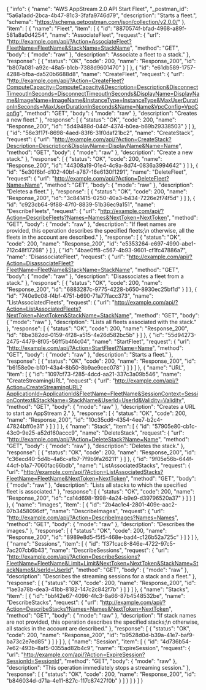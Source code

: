 {
  "info": {
    "name": "AWS AppStream 2.0 API Start Fleet",
    "_postman_id": "5a6a1add-2bca-4b47-81c3-3fafa9746d79",
    "description": "Starts a fleet.",
    "schema": "https://schema.getpostman.com/json/collection/v2.0.0/"
  },
  "item": [
    {
      "name": "Fleet",
      "item": [
        {
          "id": "8870574f-bfad-4968-a89f-581a8a0d4254",
          "name": "AssociateFleet",
          "request": {
            "url": "http://example.com/api/?Action=AssociateFleet?FleetName=FleetName&StackName=StackName",
            "method": "GET",
            "body": {
              "mode": "raw"
            },
            "description": "Associate a fleet to a stack."
          },
          "response": [
            {
              "status": "OK",
              "code": 200,
              "name": "Response_200",
              "id": "b807a081-a92c-48a5-b1cb-7388d9601470"
            }
          ]
        },
        {
          "id": "e61db589-1757-4288-bfba-da520b6688d8",
          "name": "CreateFleet",
          "request": {
            "url": "http://example.com/api/?Action=CreateFleet?ComputeCapacity=ComputeCapacity&Description=Description&DisconnectTimeoutInSeconds=DisconnectTimeoutInSeconds&DisplayName=DisplayName&ImageName=ImageName&InstanceType=InstanceType&MaxUserDurationInSeconds=MaxUserDurationInSeconds&Name=Name&VpcConfig=VpcConfig",
            "method": "GET",
            "body": {
              "mode": "raw"
            },
            "description": "Creates a new fleet."
          },
          "response": [
            {
              "status": "OK",
              "code": 200,
              "name": "Response_200",
              "id": "5d49488d-044f-4374-b0ea-b69b29338503"
            }
          ]
        },
        {
          "id": "56e3f17f-8698-4aed-83f6-31f0daf21bc2",
          "name": "CreateStack",
          "request": {
            "url": "http://example.com/api/?Action=CreateStack?Description=Description&DisplayName=DisplayName&Name=Name",
            "method": "GET",
            "body": {
              "mode": "raw"
            },
            "description": "Create a new stack."
          },
          "response": [
            {
              "status": "OK",
              "code": 200,
              "name": "Response_200",
              "id": "44308a19-01e4-4c9a-8d74-0836a3994642"
            }
          ]
        },
        {
          "id": "5e30f6bf-d102-40bf-a787-16e6130f1291",
          "name": "DeleteFleet",
          "request": {
            "url": "http://example.com/api/?Action=DeleteFleet?Name=Name",
            "method": "GET",
            "body": {
              "mode": "raw"
            },
            "description": "Deletes a fleet."
          },
          "response": [
            {
              "status": "OK",
              "code": 200,
              "name": "Response_200",
              "id": "3c841415-0250-40a3-b434-7226e2f74f5d"
            }
          ]
        },
        {
          "id": "c923cb64-9f88-47f0-8839-51b36ec9a151",
          "name": "DescribeFleets",
          "request": {
            "url": "http://example.com/api/?Action=DescribeFleets?Names=Names&NextToken=NextToken",
            "method": "GET",
            "body": {
              "mode": "raw"
            },
            "description": "If fleet names are provided, this operation describes the specified fleets;\n            otherwise, all the fleets in the account are described."
          },
          "response": [
            {
              "status": "OK",
              "code": 200,
              "name": "Response_200",
              "id": "e5353264-e697-4990-abe1-712c48f17268"
            }
          ]
        },
        {
          "id": "4bae0ff8-c567-4b93-9601-cf1fc47886a7",
          "name": "DisassociateFleet",
          "request": {
            "url": "http://example.com/api/?Action=DisassociateFleet?FleetName=FleetName&StackName=StackName",
            "method": "GET",
            "body": {
              "mode": "raw"
            },
            "description": "Disassociates a fleet from a stack."
          },
          "response": [
            {
              "status": "OK",
              "code": 200,
              "name": "Response_200",
              "id": "6883287c-9775-4228-b650-8930ec25bf1d"
            }
          ]
        },
        {
          "id": "740e9c08-f4bf-4751-b690-71a77facc373",
          "name": "ListAssociatedFleets",
          "request": {
            "url": "http://example.com/api/?Action=ListAssociatedFleets?NextToken=NextToken&StackName=StackName",
            "method": "GET",
            "body": {
              "mode": "raw"
            },
            "description": "Lists all fleets associated with the stack."
          },
          "response": [
            {
              "status": "OK",
              "code": 200,
              "name": "Response_200",
              "id": "8be382dd-0159-4f28-a515-4e26d582bc5b"
            }
          ]
        },
        {
          "id": "55d94273-2475-4479-8f05-56ff5b4f4c04",
          "name": "StartFleet",
          "request": {
            "url": "http://example.com/api/?Action=StartFleet?Name=Name",
            "method": "GET",
            "body": {
              "mode": "raw"
            },
            "description": "Starts a fleet."
          },
          "response": [
            {
              "status": "OK",
              "code": 200,
              "name": "Response_200",
              "id": "b6158e0e-b101-43a4-8b50-8b9ae9cec078"
            }
          ]
        }
      ]
    },
    {
      "name": "URL",
      "item": [
        {
          "id": "1097cf73-f285-4dcd-aa21-337c3a09b546",
          "name": "CreateStreamingURL",
          "request": {
            "url": "http://example.com/api/?Action=CreateStreamingURL?ApplicationId=ApplicationId&FleetName=FleetName&SessionContext=SessionContext&StackName=StackName&UserId=UserId&Validity=Validity",
            "method": "GET",
            "body": {
              "mode": "raw"
            },
            "description": "Creates a URL to start an AppStream 2."
          },
          "response": [
            {
              "status": "OK",
              "code": 200,
              "name": "Response_200",
              "id": "10c35cd6-4354-4ee7-b2c4-47824bff0e31"
            }
          ]
        }
      ]
    },
    {
      "name": "Stack",
      "item": [
        {
          "id": "57905e80-cb1c-43c0-9e25-a52d160accc9",
          "name": "DeleteStack",
          "request": {
            "url": "http://example.com/api/?Action=DeleteStack?Name=Name",
            "method": "GET",
            "body": {
              "mode": "raw"
            },
            "description": "Deletes the stack."
          },
          "response": [
            {
              "status": "OK",
              "code": 200,
              "name": "Response_200",
              "id": "c36ecd40-5d4b-4a6c-afb7-7f9b9fa26211"
            }
          ]
        },
        {
          "id": "9f05e56b-644f-44cf-b1a7-7060fac66bdb",
          "name": "ListAssociatedStacks",
          "request": {
            "url": "http://example.com/api/?Action=ListAssociatedStacks?FleetName=FleetName&NextToken=NextToken",
            "method": "GET",
            "body": {
              "mode": "raw"
            },
            "description": "Lists all stacks to which the specified fleet is associated."
          },
          "response": [
            {
              "status": "OK",
              "code": 200,
              "name": "Response_200",
              "id": "ca14d698-1998-4a24-b9e9-d39796520a37"
            }
          ]
        }
      ]
    },
    {
      "name": "Images",
      "item": [
        {
          "id": "2b4ac1e4-2801-409e-aac2-07b3458096df",
          "name": "DescribeImages",
          "request": {
            "url": "http://example.com/api/?Action=DescribeImages?Names=Names",
            "method": "GET",
            "body": {
              "mode": "raw"
            },
            "description": "Describes the images."
          },
          "response": [
            {
              "status": "OK",
              "code": 200,
              "name": "Response_200",
              "id": "8989e8d5-f5f5-468e-bad4-c126b52a725c"
            }
          ]
        }
      ]
    },
    {
      "name": "Sessions",
      "item": [
        {
          "id": "f371cac8-846e-4722-97c5-7ac207cb6b43",
          "name": "DescribeSessions",
          "request": {
            "url": "http://example.com/api/?Action=DescribeSessions?FleetName=FleetName&Limit=Limit&NextToken=NextToken&StackName=StackName&UserId=UserId",
            "method": "GET",
            "body": {
              "mode": "raw"
            },
            "description": "Describes the streaming sessions for a stack and a fleet."
          },
          "response": [
            {
              "status": "OK",
              "code": 200,
              "name": "Response_200",
              "id": "1ae3a78b-dea3-41bb-8182-147c2c842f7b"
            }
          ]
        }
      ]
    },
    {
      "name": "Stacks",
      "item": [
        {
          "id": "bbf42e67-4096-4fc3-8a66-87b4548532be",
          "name": "DescribeStacks",
          "request": {
            "url": "http://example.com/api/?Action=DescribeStacks?Names=Names&NextToken=NextToken",
            "method": "GET",
            "body": {
              "mode": "raw"
            },
            "description": "If stack names are not provided, this operation describes the specified stacks;\n            otherwise, all stacks in the account are described."
          },
          "response": [
            {
              "status": "OK",
              "code": 200,
              "name": "Response_200",
              "id": "b9528d0d-b39a-41e7-baf9-ba73c2e7ed85"
            }
          ]
        }
      ]
    },
    {
      "name": "Session",
      "item": [
        {
          "id": "4d736b54-7e62-493b-8af5-0355ad82b4c9",
          "name": "ExpireSession",
          "request": {
            "url": "http://example.com/api/?Action=ExpireSession?SessionId=SessionId",
            "method": "GET",
            "body": {
              "mode": "raw"
            },
            "description": "This operation immediately stops a streaming session."
          },
          "response": [
            {
              "status": "OK",
              "code": 200,
              "name": "Response_200",
              "id": "b846034d-d71a-4e11-827c-117c87427f0b"
            }
          ]
        }
      ]
    }
  ]
}